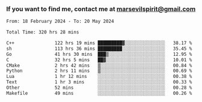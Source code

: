 ### If you want to find me, contact me at marsevilspirit@gmail.com

<!--
**marsevilspirit/marsevilspirit** is a ✨ _special_ ✨ repository because its `README.md` (this file) appears on your GitHub profile.

Here are some ideas to get you started:

- 🔭 I’m currently working on ...
- 🌱 I’m currently learning ...
- 👯 I’m looking to collaborate on ...
- 🤔 I’m looking for help with ...
- 💬 Ask me about ...
- 📫 How to reach me: ...
- 😄 Pronouns: ...
- ⚡ Fun fact: ...
-->
<!--START_SECTION:waka-->

```txt
From: 18 February 2024 - To: 20 May 2024

Total Time: 320 hrs 28 mins

C++               122 hrs 19 mins █████████▓░░░░░░░░░░░░░░░   38.17 %
sh                113 hrs 36 mins █████████░░░░░░░░░░░░░░░░   35.45 %
Go                41 hrs 30 mins  ███▒░░░░░░░░░░░░░░░░░░░░░   12.95 %
C                 32 hrs 5 mins   ██▓░░░░░░░░░░░░░░░░░░░░░░   10.01 %
CMake             2 hrs 42 mins   ▒░░░░░░░░░░░░░░░░░░░░░░░░   00.84 %
Python            2 hrs 11 mins   ▒░░░░░░░░░░░░░░░░░░░░░░░░   00.69 %
Lua               1 hr 12 mins    ░░░░░░░░░░░░░░░░░░░░░░░░░   00.38 %
Text              1 hr 3 mins     ░░░░░░░░░░░░░░░░░░░░░░░░░   00.33 %
Other             52 mins         ░░░░░░░░░░░░░░░░░░░░░░░░░   00.28 %
Makefile          49 mins         ░░░░░░░░░░░░░░░░░░░░░░░░░   00.26 %
```

<!--END_SECTION:waka-->
